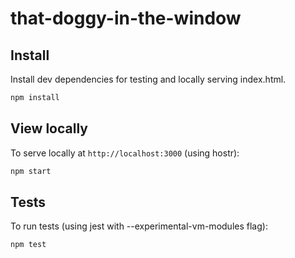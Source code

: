 # that-doggy-in-the-window

## Install

Install dev dependencies for testing and locally serving index.html.

```sh
npm install
```

## View locally

To serve locally at `http://localhost:3000` (using hostr):

```sh
npm start
```

## Tests

To run tests (using jest with --experimental-vm-modules flag):

```sh
npm test
```
